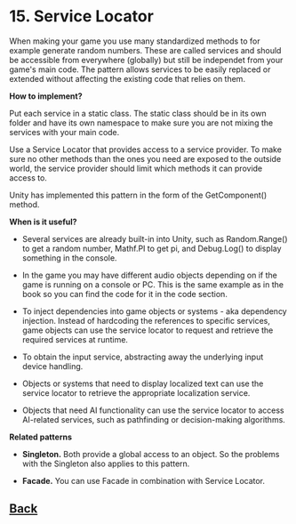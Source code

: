 # 15. Service Locator

When making your game you use many standardized methods to for example generate random numbers. These are called services and should be accessible from everywhere (globally) but still be independet from your game's main code. The pattern allows services to be easily replaced or extended without affecting the existing code that relies on them.    

**How to implement?**

Put each service in a static class. The static class should be in its own folder and have its own namespace to make sure you are not mixing the services with your main code.

Use a Service Locator that provides access to a service provider. To make sure no other methods than the ones you need are exposed to the outside world, the service provider should limit which methods it can provide access to.   

Unity has implemented this pattern in the form of the GetComponent() method.

**When is it useful?**

- Several services are already built-in into Unity, such as Random.Range() to get a random number, Mathf.PI to get pi, and Debug.Log() to display something in the console.

- In the game you may have different audio objects depending on if the game is running on a console or PC. This is the same example as in the book so you can find the code for it in the code section.  

- To inject dependencies into game objects or systems - aka dependency injection. Instead of hardcoding the references to specific services, game objects can use the service locator to request and retrieve the required services at runtime.

- To obtain the input service, abstracting away the underlying input device handling.

- Objects or systems that need to display localized text can use the service locator to retrieve the appropriate localization service.

- Objects that need AI functionality can use the service locator to access AI-related services, such as pathfinding or decision-making algorithms.

**Related patterns** 

- **Singleton.** Both provide a global access to an object. So the problems with the Singleton also applies to this pattern.  

- **Facade.** You can use Facade in combination with Service Locator.


## [Back](../)